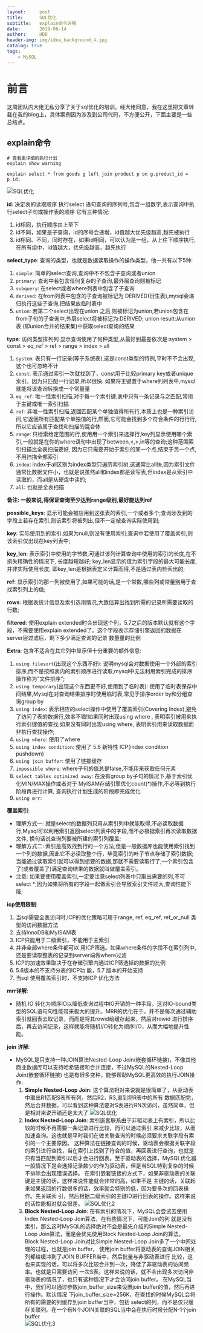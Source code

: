 ```yaml
---
layout:     post
title:      SQL优化 
subtitle:   explain命令详解
date:       2019-06-14
author:     HDD
header-img: img/idea_background_4.jpg
catalog: true
tags:
    - MySQL
---
```

# 前言
这周团队内大佬无私分享了关于sql优化的培训，经大佬同意，我在这里把文章转载在我的blog上，具体案例因为涉及到公司代码，不方便公开，下面主要是一些总结点。

## explain命令
```mysql
# 查看更详细的执行计划
explain show warning

explain select * from goods g left join product p on g.product_id = p.id;
```
![SQL优化](/img/SQL优化.png)

**id**: 决定表的读取顺序 执行select 语句查询的序列号,包含一组数字,表示查询中执行select子句或操作表的顺序 它有三种情况: 
1. id相同，执行顺序由上至下
2. id不同，如果是子查询，id的序号会递增，id值越大优先级越高,越先被执行
3. id相同、不同，同时存在，如果id相同，可以认为是一组，从上往下顺序执行,在所有组中，id值越大，优先级越高，越先执行

**select_type**: 查询的类型，也就是数据读取操作的操作类型，他一共有以下5种:
1. `simple`: 简单的select查询,查询中不不包含子查询或者union
2. `primary`: 查询中若包含任何复杂的子查询,最外层查询则被标记
3. `subquery`: 在select或者where列表中包含了子查询
4. `derived`: 在from列表中包含的子查询被标记为 DERIVED(衍生表),mysql会递归执行这些子查询,把结果放临时表中
5. `union`: 若第二个select出现在union 之后,则被标记为union,若union包含在from子句的子查询中,外层select将被标记为:DERIVED; union result:从union表
(即union合并的结果集)中获取select查询的结果

**type**: 访问类型排列列 显示查询使用了何种类型,从最好到最差依次是:system > const > eq_ref > ref > range > index > all 
1. `system`: 表只有一行记录(等于系统表),这是const类型的特例,平时不不会出现,这个也可忽略不计
2. `const`: 表示通过索引一次就找到了，const用于比较primary key或者unique索引。因为只匹配一行记录,所以很快. 如果将主键置于where列列表中,mysql就能将该查询转换成一个常量量 
3. `eq_ref`: 唯一性索引扫描,对于每一个索引键,表中只有一条记录与之匹配,常用于主键或唯一索引扫描
4. `ref`: 非唯一性索引扫描,返回匹配某个单独值得所有行,本质上也是一种索引访问,它返回所有匹配某个单独值的行,然而,它可能会找到多个符合条件的⾏行行,所以它应该属于查找和扫描的混合体
5. `range`: 只检索给定范围的行,使⽤用一个索引来选择行,key列显示使用哪个索引,一般就是在你的where语句中出现了between,<,>,in等的查询;这种范围索引扫描比全表扫描要好,
因为它只需要开始于索引的某一个点,结束于另一个点,不用扫描全部索引
6. `index`: index于all区别为index类型只遍历索引树,这通常比all快,因为索引文件通常比数据文件小，也就是说虽然all和index都是读写表,但index是从索引中读取的，而all是从硬盘中读的; 
7. `all`: 也就是全表扫描

**备注: 一般来说,得保证查询至少达到range级别,最好能达到ref**

**possible_keys**: 显示可能会被应用到这张表的索引,一个或者多个;查询涉及到的字段上若存在索引,则该索引将被列出,但不一定被查询实际使用到;

**key**: 实际使用到的索引.如果为null,则没有使用索引;查询中若使用了覆盖索引,则该索引仅出现在key列表中;

**key_len**: 表示索引中使用的字节数,可通过该列计算查询中使用的索引的长度,在不损失精确性的情况下, 长度越短越好; key_len显示的值为索引字段的最大可能长度,并非实际使用长度,
即key_len是根据表定义计算而得,不是通过表内检索出的;

**ref**: 显示索引的那一列被使用了,如果可能的话,是一个常数,哪些列或常量别用于查找索引列上的值;

**rows**: 根据表统计信息及索引选用情况,大致估算出找到所需的记录所需要读取的行数;

**filtered**: 使用explain extended时会出现这个列，5.7之后的版本默认就有这个字段，不需要使用explain 
extended了。这个字段表示存储引擎返回的数据在server层过滤后，剩下多少满足查询的记录 数量量的比例

**Extra**: 包含不适合在其它列中显示但十分重要的额外信息: 
1. `using filesort`(出现这个东西不好): 说明mysql会对数据使用一个外部的索引排序,而不是按照表内的索引顺序进行读取,mysql中无法利用索引完成的排序操作称为"文件排序";
2. `using temporary`(出现这个东西更不好,使用到了临时表): 使用了临时表保存中间结果,Mysql在对查询结果排序时使用临时表,常见于排序order by和分组查询group by
3. `using index`: 表示相应的select操作中使用了覆盖索引(Covering Index),避免了访问了表的数据行,效率不错!如果同时出现using where ,
表明索引被用来执行索引键值的查找;如果没有同时出现using where, 表明索引用来读取数据而非执行查找操作;
4. `using where`: 使用了where
5. `using index condition`: 使用了 5.6 新特性 ICP(index condition pushdown)
6. `using join buffer`: 使用了链接缓存
7. `impossible where`: where子句的值总是false,不能用来获取任何元素
8. `select tables optimized away`: 在没有group by子句的情况下,基于索引优化MIN/MAX操作或者对于 MyISAM存储引擎优化count(*)操作,不必等到执行阶段再进行计算,
查询执行计划生成的阶段即完成优化
9. `using mrr`: 

**覆盖索引**:
* 理解方式一: 就是select的数据列只用从索引列中就能取得,不必读取数据行,Mysql可以利用索引返回select列表中的字段,而不必根据索引再次读取数据文件,
换句话说查询列要被所建的索引列覆盖; 
* 理解方式二: 索引是高效找到行的一个方法,但是一般数据库也能使用索引找到一个列的数据,因此它不必读取整个行，毕竟索引的叶子节点存储了索引数据;
当能通过读取索引就可以得到想要的数据,那就不需要读取行了;一个索引包含了(或者覆盖了)满足查询结果的数据就叫做覆盖索引。 
* 注意: 如果要使用覆盖索引,一定要注意select列表中只取出需要的列,不可select *;因为如果将所有的字段一起做索引会导致索引文件过大,查询性能下降;

**icp使用限制**:
1. 当sql需要全表访问时,ICP的优化策略可用于range, ref, eq_ref, ref_or_null 类型的访问数据方法 
2. 支持InnoDB和MyISAM表 
3. ICP只能用于二级索引，不能用于主索引
4. 并非全部where条件都可以 用ICP筛选。如果where条件的字段不在索引列中,还是要读取整表的记录到server端做where过滤
5. ICP的加速效果取决于在存储引擎内通过ICP筛选掉的数据的比例
6. 5.6版本的不支持分表的ICP功 能，5.7 版本的开始支持
7. 当sql 使用覆盖索引时，不支持ICP 优化方法

**mrr详解**: 
* 随机 IO 转化为顺序IO以降低查询过程中IO开销的一种手段，这对IO-bound类型的SQL语句句性能带来极大的提升。MRR的优化在于，并不是每次通过辅助索引就回表去取记录，⽽而是将其rowid给缓存起来，然后对rowid
进行排序后，再去访问记录，这样就能将随机I/O转化为顺序I/O，从而大幅地提升性能。

**join 详解**:
* MySQL是只支持一种JOIN算法Nested-Loop Join(嵌套循环链接)，不像其他商业数据库可以支持哈希链接和合并连接，不过MySQL的Nested-Loop Join(嵌套循环链接)
也是有很多变种，能够帮助MySQL更高效的执行JOIN操作: 
    1. **Simple Nested-Loop Join**: 这个算法相对来说就是很简单了，从驱动表中取出R1匹配S表所有列，然后R2，R3,直到将R表中的所有 
    数据匹配完，然后合并数据，可以看到这种算法要对S表进行RN次访问，虽然简单，但是相对来说开销还是太大了
    ![SQL优化](/img/SQL优化.png)
    2. **Index Nested-Loop Join**: 索引嵌套联系由于非驱动表上有索引，所以比较的时候不再需要一条记录进行比较，而可以通过索引
                                    来减少比较，从而加速查询。这也就是平时我们在做关联查询的时候必须要求关联字段有索引的一个主要原因。
                                    这种算法在链接查询的时候，驱动表会根据关联字段的索引进行查找，当在索引上找到了符合的值，再回表进行查询，也就是只有当匹配到索引以后才会进行回表。至于驱动表的选择，MySQL优化器一般情况下是会选择记录数少的作为驱动表，但是当SQL特别复杂的时候不排除会出现错误选择。
                                    在索引嵌套链接的方式下，如果非驱动表的关联键是主键的话，这样来说性能就会非常的高，如果不是 
                                    主键的话，关联起来如果返回的行数很多的话，效率就会特别的低，因为要多次的回表操作。先关联索 
                                    引，然后根据二级索引的主键ID进行回表的操作。这样来说的话性能相对就会很差。
    ![SQL优化2](/img/SQL优化2.png)
    3. **Block Nested-Loop Join**: 在有索引的情况下，MySQL会尝试去使用Index Nested-Loop Join算法，在有些情况下，可能Join的列 
    就是没有索引，那么这时MySQL的选择绝对不会是最先介绍的Simple Nested-Loop Join算法，而是会优先使用Block Nested-Loop Join的算法。
                                   Block Nested-Loop Join对比Simple Nested-Loop Join多了一个中间处理的过程，也就是join buffer， 
                                   使用join buffer将驱动表的查询JOIN相关列都给缓冲到了JOIN BUFFER当中，然后批量与非驱动表进行 
                                   比较，这也来实现的话，可以将多次比较合并到一次，降低了非驱动表的访问频率。也就是只需要访问 
                                   一次S表。这样来说的话，就不会出现多次访问非驱动表的情况了，也只有这种情况下才会访问join buffer。
                                   在MySQL当中，我们可以通过参数join_buffer_size来设置join buffer的值，然后再进行操作。默认情况 
                                   下join_buffer_size=256K，在查找的时候MySQL会将所有的需要的列缓存到join buffer当中，包括 
                                   select的列，而不是仅只缓存关联列。在一个有N个JOIN关联的SQL当中会在执行时候分配N-1个join buffer <br>
    ![SQL优化3](/img/SQL优化3.png)